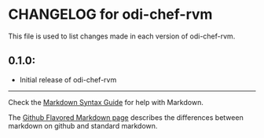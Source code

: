 # CHANGELOG for odi-chef-rvm

This file is used to list changes made in each version of odi-chef-rvm.

## 0.1.0:

* Initial release of odi-chef-rvm

- - -
Check the [Markdown Syntax Guide](http://daringfireball.net/projects/markdown/syntax) for help with Markdown.

The [Github Flavored Markdown page](http://github.github.com/github-flavored-markdown/) describes the differences between markdown on github and standard markdown.
